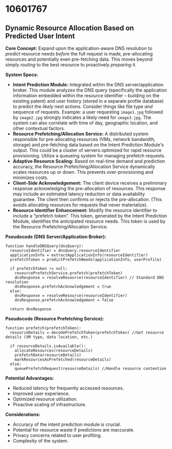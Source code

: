 # 10601767

## Dynamic Resource Allocation Based on Predicted User Intent

**Core Concept:** Expand upon the application-aware DNS resolution to *predict* resource needs *before* the full request is made, pre-allocating resources and potentially even pre-fetching data. This moves beyond simply *routing* to the best resource to proactively *preparing* it.

**System Specs:**

*   **Intent Prediction Module:** Integrated within the DNS server/application broker. This module analyzes the DNS query (specifically the application information embedded within the resource identifier – building on the existing patent) and user history (stored in a separate profile database) to predict the *likely* next actions.  Consider things like file type *and* sequence of requests.  Example: a user requesting `image1.jpg` followed by `image2.jpg` strongly indicates a likely need for `image3.jpg`.  The system can also correlate with time of day, geographic location, and other contextual factors.
*   **Resource Prefetching/Allocation Service:**  A distributed system responsible for pre-allocating resources (VMs, network bandwidth, storage) and pre-fetching data based on the Intent Prediction Module's output.  This could be a cluster of servers optimized for rapid resource provisioning.  Utilize a queueing system for managing prefetch requests.
*   **Adaptive Resource Scaling:**  Based on real-time demand and prediction accuracy, the Resource Prefetching/Allocation Service dynamically scales resources up or down.  This prevents over-provisioning and minimizes costs.
*   **Client-Side Acknowledgement:**  The client device receives a preliminary response acknowledging the pre-allocation of resources.  This response may include an estimated latency reduction or data availability guarantee.  The client then confirms or rejects the pre-allocation.  (This avoids allocating resources for requests that never materialize).
*   **Resource Identifier Enhancement:** Modify the resource identifier to include a “prefetch token”. This token, generated by the Intent Prediction Module, identifies the anticipated resource needs. This token is used by the Resource Prefetching/Allocation Service.

**Pseudocode (DNS Server/Application Broker):**

```
function handleDNSQuery(dnsQuery):
  resourceIdentifier = dnsQuery.resourceIdentifier
  applicationInfo = extractApplicationInfo(resourceIdentifier)
  prefetchToken = predictPrefetchNeeds(applicationInfo, userProfile)
  
  if prefetchToken != null:
    resourcePrefetchService.prefetch(prefetchToken)
    dnsResponse = resolveResource(resourceIdentifier) // Standard DNS resolution
    dnsResponse.prefetchAcknowledgement = true
  else:
    dnsResponse = resolveResource(resourceIdentifier)
    dnsResponse.prefetchAcknowledgement = false

  return dnsResponse
```

**Pseudocode (Resource Prefetching Service):**

```
function prefetch(prefetchToken):
  resourceDetails = decodePrefetchToken(prefetchToken) //Get resource details (VM type, data location, etc.)
  
  if resourceDetails.isAvailable():
    allocateResources(resourceDetails)
    prefetchData(resourceDetails)
    markResourcesAsPrefetched(resourceDetails)
  else:
    queuePrefetchRequest(resourceDetails) //Handle resource contention
```

**Potential Advantages:**

*   Reduced latency for frequently accessed resources.
*   Improved user experience.
*   Optimized resource utilization.
*   Proactive scaling of infrastructure.

**Considerations:**

*   Accuracy of the intent prediction module is crucial.
*   Potential for resource waste if predictions are inaccurate.
*   Privacy concerns related to user profiling.
*   Complexity of the system.